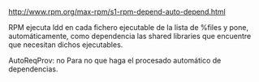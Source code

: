 http://www.rpm.org/max-rpm/s1-rpm-depend-auto-depend.html

RPM ejecuta ldd en cada fichero ejecutable de la lista de %files y pone, automáticamente, como dependencia las shared libraries que encuentre que necesitan dichos ejecutables.


AutoReqProv: no
Para no que haga el procesado automático de dependencias.
